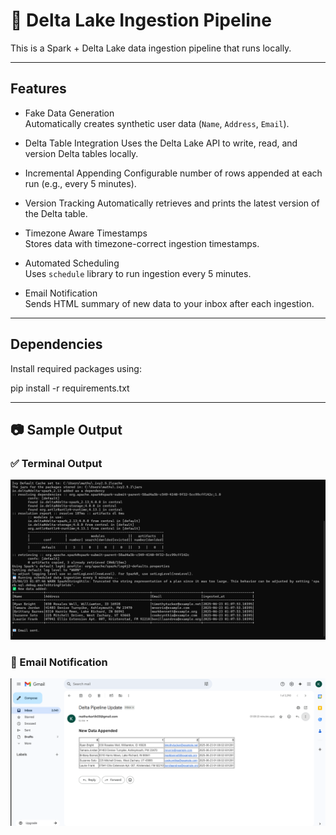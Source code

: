 # 🧪 Delta Lake Ingestion Pipeline

This is a Spark + Delta Lake data ingestion pipeline that runs locally.

---

## Features

-  Fake Data Generation  
  Automatically creates synthetic user data (`Name`, `Address`, `Email`).

-  Delta Table Integration
  Uses the Delta Lake API to write, read, and version Delta tables locally.

-  Incremental Appending
  Configurable number of rows appended at each run (e.g., every 5 minutes).

-  Version Tracking 
  Automatically retrieves and prints the latest version of the Delta table.

-  Timezone Aware Timestamps  
  Stores data with timezone-correct ingestion timestamps.

-  Automated Scheduling  
  Uses `schedule` library to run ingestion every 5 minutes.

-  Email Notification  
  Sends HTML summary of new data to your inbox after each ingestion.

---

## Dependencies

Install required packages using:

pip install -r requirements.txt

---

## 📷 Sample Output

### ✅ Terminal Output

![Delta Table Output](Images/output_table.png)

### 📧 Email Notification

![Email Preview](Images/E-Mail_notification.png)
